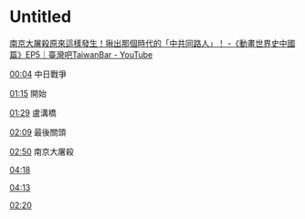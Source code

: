 # Untitled
[南京大屠殺原來這樣發生！揪出那個時代的「中共同路人」！ -《動畫世界史中國篇》EP5｜臺灣吧TaiwanBar - YouTube](https://www.youtube.com/watch?v=AV_CAHWGsuw&ab_channel=TaiwanBar)


[00:04](https://www.youtube.com/watch?v=AV_CAHWGsuw&ab_channel=TaiwanBar#t=4.521396952316284)
中日戰爭

[01:15](https://www.youtube.com/watch?v=AV_CAHWGsuw&ab_channel=TaiwanBar#t=75.13674698474121)
開始

[01:29](https://www.youtube.com/watch?v=AV_CAHWGsuw&ab_channel=TaiwanBar#t=89.4804708474121)
盧溝橋

[02:09](https://www.youtube.com/watch?v=AV_CAHWGsuw&ab_channel=TaiwanBar#t=129.73658803433227)
最後關頭

[02:50](https://www.youtube.com/watch?v=AV_CAHWGsuw&ab_channel=TaiwanBar#t=170.2098180114441)
南京大屠殺

[04:18](https://www.youtube.com/watch?v=AV_CAHWGsuw&ab_channel=TaiwanBar#t=258.00428268338015)

[04:13](https://www.youtube.com/watch?v=AV_CAHWGsuw&ab_channel=TaiwanBar#t=253.71343305340577)


[02:20](https://www.youtube.com/watch?v=AV_CAHWGsuw&ab_channel=TaiwanBar#t=140.9482974043579)
